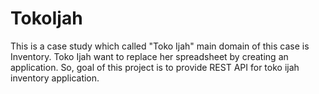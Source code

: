 # TokoIjah

This is a case study which called "Toko Ijah" main domain of this case is Inventory. Toko Ijah want to replace her spreadsheet by creating an application. So, goal of this project is to provide REST API for toko ijah inventory application.

